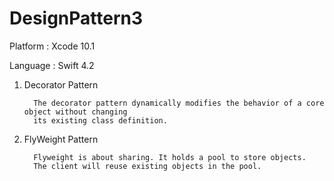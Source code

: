 # DesignPattern3

Platform : Xcode 10.1

Language : Swift 4.2



1. Decorator Pattern

         The decorator pattern dynamically modifies the behavior of a core object without changing
         its existing class definition.
         
2. FlyWeight Pattern

         Flyweight is about sharing. It holds a pool to store objects. 
         The client will reuse existing objects in the pool.
